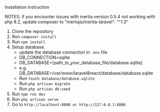 Installation instruction

NOTES: if you encounter issues with inertia version 0.5.4 not working with php 8.2, update composer to 
"inertiajs/inertia-laravel": "^1.3"

1. Clone the repository
2. Run `composer install`
3. Run `npm install`
5. Setup database.
    - update the database connection in `.env` file
    - DB_CONNECTION=sqlite
    - DB_DATABASE=[path_to_your_database_file/database.sqlite] 
    - e.g. DB_DATABASE=/var/www/laravel8react/database/database.sqlite
    - Run `touch database/database.sqlite`
    - Run `php artisan migrate`
    - Run `php artisan db:seed`
6. Run `npm run dev`
7. Run `php artisan serve`
8. Go to `http://localhost:8000 or http://127.0.0.1:8000`


